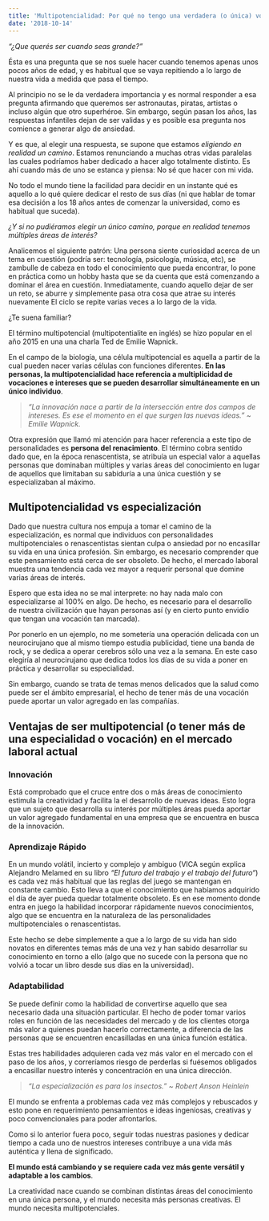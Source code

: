 ```yaml
---
title: 'Multipotencialidad: Por qué no tengo una verdadera (o única) vocación'
date: '2018-10-14'
---
```


*“¿Que querés ser cuando seas grande?”*

Ésta es una pregunta que se nos suele hacer cuando tenemos apenas unos pocos años de edad, y es habitual que se vaya repitiendo a lo largo de nuestra vida a medida que pasa el tiempo.

Al principio no se le da verdadera importancia y es normal responder a esa pregunta afirmando que queremos ser astronautas, piratas, artistas o incluso algún que otro superhéroe. Sin embargo, según pasan los años, las respuestas infantiles dejan de ser validas y es posible esa pregunta nos comience a generar algo de ansiedad.

Y es que, al elegir una respuesta, se supone que estamos *eligiendo en realidad un camino*. Estamos renunciando a muchas otras vidas paralelas las cuales podríamos haber dedicado a hacer algo totalmente distinto. Es ahí cuando más de uno se estanca y piensa: No sé que hacer con mi vida.

No todo el mundo tiene la facilidad para decidir en un instante qué es aquello a lo qué quiere dedicar el resto de sus días (ni que hablar de tomar esa decisión a los 18 años antes de comenzar la universidad, como es habitual que suceda).

*¿Y si no pudiéramos elegir un único camino, porque en realidad tenemos múltiples áreas de interés?*

Analicemos el siguiente patrón: Una persona siente curiosidad acerca de un tema en cuestión (podría ser: tecnología, psicología, música, etc), se zambulle de cabeza en todo el conocimiento que pueda encontrar, lo pone en práctica como un hobby hasta que se da cuenta que está comenzando a dominar el área en cuestión. Inmediatamente, cuando aquello dejar de ser un reto, se aburre y simplemente pasa otra cosa que atrae su interés nuevamente El ciclo se repite varias veces a lo largo de la vida. 

¿Te suena familiar?

El término multipotencial (multipotentialite en inglés) se hizo popular en el año 2015 en una una charla Ted de Emilie Wapnick.

En el campo de la biología, una célula multipotencial es aquella a partir de la cual pueden nacer varias células con funciones diferentes. **En las personas, la multipotencialidad hace referencia a multiplicidad de vocaciones e intereses que se pueden desarrollar simultáneamente en un único individuo**.

> *“La innovación nace a partir de la intersección entre dos campos de intereses. Es ese el momento en el que surgen las nuevas ideas.” ~ Emilie Wapnick.*

Otra expresión que llamó mi atención para hacer referencia a este tipo de personalidades es **persona del renacimiento**. El término cobra sentido dado que, en la época renascentista, se atribuía un especial valor a aquellas personas que dominaban múltiples y varias áreas del conocimiento en lugar de aquellos que limitaban su sabiduría a una única cuestión y se especializaban al máximo.

## Multipotencialidad vs especialización
Dado que nuestra cultura nos empuja a tomar el camino de la especialización, es normal que individuos con personalidades multipotenciales o renascentistas sientan culpa o ansiedad por no encasillar su vida en una única profesión. Sin embargo, es necesario comprender que este pensamiento está cerca de ser obsoleto. De hecho, el mercado laboral muestra una tendencia cada vez mayor a requerir personal que domine varias áreas de interés.

Espero que esta idea no se mal interprete: no hay nada malo con especializarse al 100% en algo. De hecho, es necesario para el desarrollo de nuestra civilización que hayan personas así (y en cierto punto envidio que tengan una vocación tan marcada).

Por ponerlo en un ejemplo, no me sometería una operación delicada con un neurocirujano que al mismo tiempo estudia publicidad, tiene una banda de rock, y se dedica a operar cerebros sólo una vez a la semana. En este caso elegiría al neurocirujano que dedica todos los días de su vida a poner en práctica y desarrollar su especialidad.

Sin embargo, cuando se trata de temas menos delicados que la salud como puede ser el ámbito empresarial, el hecho de tener más de una vocación puede aportar un valor agregado en las compañías.

## Ventajas de ser multipotencial (o tener más de una especialidad o vocación) en el mercado laboral actual

### Innovación
Está comprobado que el cruce entre dos o más áreas de conocimiento estimula la creatividad y facilita la el desarrollo de nuevas ideas. Esto logra que un sujeto que desarrolla su interés por múltiples áreas pueda aportar un valor agregado fundamental en una empresa que se encuentra en busca de la innovación.

### Aprendizaje Rápido
En un mundo volátil, incierto y complejo y ambiguo (VICA según explica Alejandro Melamed en su libro *“El futuro del trabajo y el trabajo del futuro“*) es cada vez más habitual que las reglas del juego se mantengan en constante cambio. Esto lleva a que el conocimiento que habíamos adquirido el día de ayer pueda quedar totalmente obsoleto. Es en ese momento donde entra en juego la habilidad incorporar rápidamente nuevos conocimientos, algo que  se encuentra en la naturaleza de las personalidades multipotenciales o renascentistas.

Este hecho se debe simplemente a que a lo largo de su vida han sido novatos en diferentes temas más de una vez y han sabido desarrollar su conocimiento en torno a ello (algo que no sucede con la persona que no volvió a tocar un libro desde sus días en la universidad).

### Adaptabilidad
Se puede definir como la habilidad de convertirse aquello que sea necesario dada una situación particular. El hecho de poder tomar varios roles en función de las necesidades del mercado y de los clientes otorga más valor a quienes puedan hacerlo correctamente, a diferencia de las personas que se encuentren encasilladas en una única función estática.

Estas tres habilidades adquieren cada vez más valor en el mercado con el paso de los años, y correríamos riesgo de perderlas si fuésemos obligados a encasillar nuestro interés y concentración en una única dirección.

> *“La especialización es para los insectos.” ~ Robert Anson Heinlein*

El mundo se enfrenta a problemas cada vez más complejos y rebuscados y esto pone en requerimiento pensamientos e ideas ingeniosas, creativas y poco convencionales para poder afrontarlos.

Como si lo anterior fuera poco, seguir todas nuestras pasiones y dedicar tiempo a cada uno de nuestros intereses contribuye a una vida más auténtica y llena de significado.

**El mundo está cambiando y se requiere cada vez más gente versátil y adaptable a los cambios**.

La creatividad nace cuando se combinan distintas áreas del conocimiento en una única persona, y el mundo necesita más personas creativas. El mundo necesita multipotenciales.